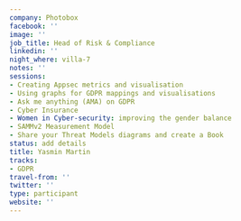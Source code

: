 ```yaml
---
company: Photobox
facebook: ''
image: ''
job_title: Head of Risk & Compliance
linkedin: ''
night_where: villa-7
notes: ''
sessions:
- Creating Appsec metrics and visualisation
- Using graphs for GDPR mappings and visualisations
- Ask me anything (AMA) on GDPR
- Cyber Insurance
- Women in Cyber-security: improving the gender balance
- SAMMv2 Measurement Model
- Share your Threat Models diagrams and create a Book
status: add details
title: Yasmin Martin
tracks:
- GDPR
travel-from: ''
twitter: ''
type: participant
website: ''
---
```


<!-- put more details about participant here -->